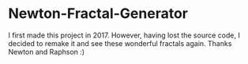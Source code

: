 # Newton-Fractal-Generator
I first made this project in 2017. However, having lost the source code, I decided to remake it and see these wonderful fractals again. Thanks Newton and Raphson :)
